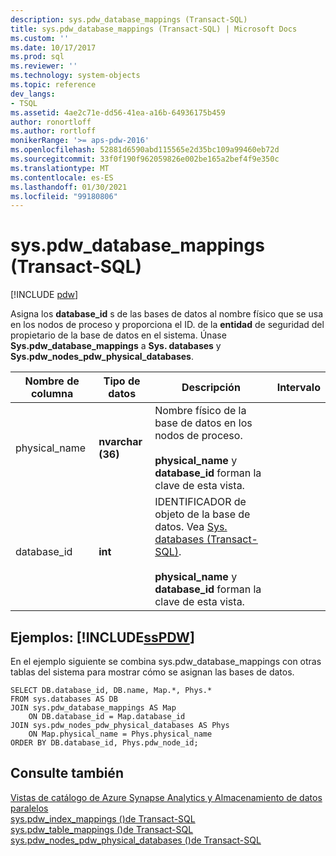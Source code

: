 ```yaml
---
description: sys.pdw_database_mappings (Transact-SQL)
title: sys.pdw_database_mappings (Transact-SQL) | Microsoft Docs
ms.custom: ''
ms.date: 10/17/2017
ms.prod: sql
ms.reviewer: ''
ms.technology: system-objects
ms.topic: reference
dev_langs:
- TSQL
ms.assetid: 4ae2c71e-dd56-41ea-a16b-64936175b459
author: ronortloff
ms.author: rortloff
monikerRange: '>= aps-pdw-2016'
ms.openlocfilehash: 52881d6590abd115565e2d35bc109a99460eb72d
ms.sourcegitcommit: 33f0f190f962059826e002be165a2bef4f9e350c
ms.translationtype: MT
ms.contentlocale: es-ES
ms.lasthandoff: 01/30/2021
ms.locfileid: "99180806"
---
```

# <a name="syspdw_database_mappings-transact-sql"></a>sys.pdw_database_mappings (Transact-SQL)
[!INCLUDE [pdw](../../includes/applies-to-version/pdw.md)]

  Asigna los **database_id** s de las bases de datos al nombre físico que se usa en los nodos de proceso y proporciona el ID. de la **entidad** de seguridad del propietario de la base de datos en el sistema. Únase **Sys.pdw_database_mappings** a **Sys. databases** y **Sys.pdw_nodes_pdw_physical_databases**.  
  
|Nombre de columna|Tipo de datos|Descripción|Intervalo|  
|-----------------|---------------|-----------------|-----------|  
|physical_name|**nvarchar (36)**|Nombre físico de la base de datos en los nodos de proceso.<br /><br /> **physical_name** y **database_id** forman la clave de esta vista.||  
|database_id|**int**|IDENTIFICADOR de objeto de la base de datos. Vea [Sys. databases &#40;Transact-SQL&#41;](../../relational-databases/system-catalog-views/sys-databases-transact-sql.md).<br /><br /> **physical_name** y **database_id** forman la clave de esta vista.||  
  
## <a name="examples-sspdw"></a>Ejemplos: [!INCLUDE[ssPDW](../../includes/sspdw-md.md)]  
 En el ejemplo siguiente se combina sys.pdw_database_mappings con otras tablas del sistema para mostrar cómo se asignan las bases de datos.  
  
```  
SELECT DB.database_id, DB.name, Map.*, Phys.*   
FROM sys.databases AS DB  
JOIN sys.pdw_database_mappings AS Map  
    ON DB.database_id = Map.database_id  
JOIN sys.pdw_nodes_pdw_physical_databases AS Phys  
    ON Map.physical_name = Phys.physical_name  
ORDER BY DB.database_id, Phys.pdw_node_id;  
```  
  
## <a name="see-also"></a>Consulte también  
 [Vistas de catálogo de Azure Synapse Analytics y Almacenamiento de datos paralelos](../../relational-databases/system-catalog-views/sql-data-warehouse-and-parallel-data-warehouse-catalog-views.md)   
 [sys.pdw_index_mappings &#40;&#41;de Transact-SQL ](../../relational-databases/system-catalog-views/sys-pdw-index-mappings-transact-sql.md)   
 [sys.pdw_table_mappings &#40;&#41;de Transact-SQL ](../../relational-databases/system-catalog-views/sys-pdw-table-mappings-transact-sql.md)   
 [sys.pdw_nodes_pdw_physical_databases &#40;&#41;de Transact-SQL ](../../relational-databases/system-catalog-views/sys-pdw-nodes-pdw-physical-databases-transact-sql.md)  
  
  

